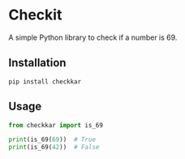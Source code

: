 # Checkit

A simple Python library to check if a number is 69.

## Installation

```
pip install checkkar
```

## Usage

```python
from checkkar import is_69

print(is_69(69))  # True
print(is_69(42))  # False
```


